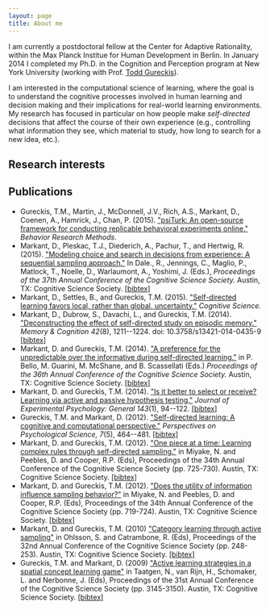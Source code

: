 ```yaml
---
layout: page
title: About me
---
```


I am currently a postdoctoral fellow at the Center for Adaptive Rationality, within the Max Planck Institue for Human Development in Berlin. In January 2014 I completed my Ph.D. in the Cognition and Perception program at New York University (working with Prof. <a href="http://smash.psych.nyu.edu/~gureckis/">Todd Gureckis</a>).

I am interested in the computational science of learning, where the goal is to understand the cognitive processes involved in human learning and decision making and their implications for real-world learning environments. My research has focused in particular on how people make <i>self-directed</i> decisions that affect the course of their own experience (e.g., controlling what information they see, which material to study, how long to search for a new idea, etc.).

## Research interests




## Publications

<ul>
<li class=pub>
Gureckis, T.M., Martin, J., McDonnell, J.V., Rich, A.S., Markant, D., Coenen, A., Hamrick, J., Chan, P. (2015).
<a href="/assets/psiTurkBRM2015.pdf">"psiTurk: An open-source framework for conducting replicable behavioral experiments online."</a>
<i>Behavior Research Methods</i>.
</li>

<li class=pub>
Markant, D., Pleskac, T.J., Diederich, A., Pachur, T., and Hertwig, R. (2015). 
<a href="/assets/Markant_CogSci2015.pdf">"Modeling choice and search in decisions from experience: A sequential sampling approach."</a> 
In Dale., R., Jennings, C., Maglio, P., Matlock, T., Noelle, D., Warlaumont, A., Yoshimi, J. (Eds.), <i>Proceedings of the 37th Annual Conference of the Cognitive Science Society.</i> Austin, TX: Cognitive Science Society.
<a href="/assets/markant2015chase.bib">[bibtex]</a>
</li>

<li class=pub>
Markant, D., Settles, B., and Gureckis, T.M. (2015). <a href="http://dx.doi.org/10.1111/cogs.12220">"Self-directed learning favors local, rather than global, uncertainty."</a> <i>Cognitive Science.</i>
</li>
                
<li class=pub>
Markant, D., Dubrow, S., Davachi, L., and Gureckis, T.M. (2014). <a href="http://link.springer.com/article/10.3758/s13421-014-0435-9">"Deconstructing the effect of self-directed study on episodic memory."</a> <i>Memory & Cognition 42</i>(8), 1211--1224. doi: 10.3758/s13421-014-0435-9
<a href="../doc/markant2014deconstructing.bib">[bibtex]</a>
</li>

<li class=pub>
Markant, D. and Gureckis, T.M. (2014). <a href="../doc/MarkantGureckis_CogSci2014.pdf">"A preference for the unpredictable over the informative during self-directed learning."</a> in P. Bello, M. Guarini, M. McShane, and B. Scassellati (Eds.) <i>Proceedings of the 36th Annual Conference of the Cognitive Science Society.</i> Austin, TX: Cognitive Science Society.
<a href="../doc/markant2014unpredict.bib">[bibtex]</a>
</li>

<li class=pub>
Markant, D. and Gureckis, T.M. (2014). <a href="http://dx.doi.org/10.1037/a0032108">"Is it better to select or receive? Learning via active and passive hypothesis testing."</a> <i>Journal of Experimental Psychology: General 143</i>(1), 94--122.
<a href="../doc/markant2014select.bib">[bibtex]</a>

<!--<ul class=addendum>
    <li>A subset of conditions in this experiment were recently replicated online as part of a graduate course; 
see the <a href="http://rpubs.com/kyle_macdonald/71592">analysis</a> and
<a href="https://github.com/kemacdonald/Act-Learn">repository</a>.</li>
</ul>-->

</li>


<li class=pub>
Gureckis, T.M. and Markant, D. (2012). <a href="http://gureckislab.org/papers/GureckisMarkantPPS2012.pdf">"Self-directed learning: A cognitive and computational perspective."</a> <i>Perspectives on Psychological Science, 7</i>(5), 464--481.
<a href="../doc/gureckis2012pps.bib">[bibtex]</a>                
</li>

<li class=pub>
Markant, D. and Gureckis, T.M. (2012). <a href="http://gureckislab.org/papers/MarkantGureckis.CogSci2012.ternary.pdf">"One piece at a time: Learning complex rules through self-directed sampling."</a> in Miyake, N. and Peebles, D. and Cooper, R.P. (Eds), Proceedings of the 34th Annual Conference of the Cognitive Science Society (pp. 725-730). Austin, TX: Cognitive Science Society.
<a href="../doc/markant2012one.bib">[bibtex]</a>                
</li>

<li class=pub>
Markant, D. and Gureckis, T.M. (2012). <a href="http://gureckislab.org/papers/MarkantGureckis.CogSci2012.battleship.pdf">"Does the utility of information influence sampling behavior?"</a> in Miyake, N. and Peebles, D. and Cooper, R.P. (Eds), Proceedings of the 34th Annual Conference of the Cognitive Science Society (pp. 719-724). Austin, TX: Cognitive Science Society.
<a href="../doc/markant2012utility.bib">[bibtex]</a>                                
</li>

<li class=pub>
Markant, D. and Gureckis, T.M. (2010) <a href="http://gureckislab.org/papers/MarkantGureckisCogSci2010.pdf">"Category learning through active sampling"</a> in Ohlsson, S. and Catrambone, R. (Eds), Proceedings of the 32nd Annual Conference of the Cognitive Science Society (pp. 248-253). Austin, TX: Cognitive Science Society.
<a href="../doc/markant2010category.bib">[bibtex]</a>
</li>

<li class=pub>
Gureckis, T.M. and Markant, D. (2009) <a href="http://smash.psych.nyu.edu/papers/GureckisMarkantCogSci2009.pdf">"Active learning strategies in a spatial concept learning game"</a> in Taatgen, N., van Rijn, H., Schomaker, L. and Nerbonne, J. (Eds), Proceedings of the 31st Annual Conference of the Cognitive Science Society (pp. 3145-3150). Austin, TX: Cognitive Science Society. 
<a href="../doc/gureckis2009battleship.bib">[bibtex]</a>                                    
</li>
</ul>


